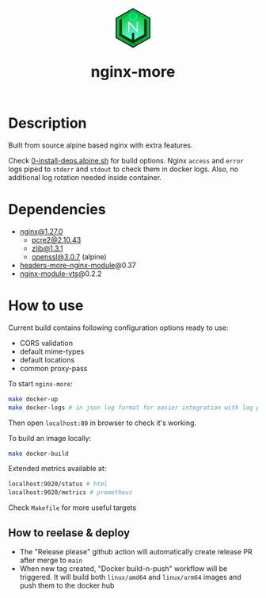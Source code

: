 <div style="display: flex; flex-flow: column; align-items: center;">
  <img src="nginx/config/html/nginx-more.svg" width="80px"/>
  <p style="font-size: 30px; font-weight: bold">nginx-more</p>
</div>

# Description

Built from source alpine based nginx with extra features.

Check [0-install-deps.alpine.sh](nginx/0-install-deps.alpine.sh) for build options. Nginx `access` and `error` logs piped to `stderr` and `stdout` to check them in docker logs. Also, no additional log rotation needed inside container.

# Dependencies

- nginx@1.27.0
  - pcre2@2.10.43
  - zlib@1.3.1
  - openssl@3.0.7 (alpine)
- [headers-more-nginx-module](https://github.com/openresty/headers-more-nginx-module)@0.37
- [nginx-module-vts](https://github.com/vozlt/nginx-module-vts)@0.2.2

# How to use

Current build contains following configuration options ready to use:

- CORS validation
- default mime-types
- default locations
- common proxy-pass

To start `nginx-more`:

  ```bash
  make docker-up
  make docker-logs # in json log format for easier integration with log processing backend
  ```

Then open `localhost:80` in browser to check it's working.

To build an image locally:

```bash
make docker-build
```

Extended metrics available at:

```bash
localhost:9020/status # html
localhost:9020/metrics # prometheus
```

Check `Makefile` for more useful targets

## How to reelase & deploy

- The "Release please" github action will automatically create release PR after merge to `main`
- When new tag created, "Docker build-n-push" workflow will be triggered. It will build both `linux/amd64` and `linux/arm64` images and push them to the docker hub
